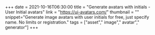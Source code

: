 +++
date = 2021-10-16T06:30:00
title = "Generate avatars with initials - User Initial avatars"
link = "https://ui-avatars.com/"
thumbnail = ""
snippet="Generate image avatars with user initials for free, just specify name. No limits or registration."
tags = ["asset"," image"," avatar"," generator"]
+++
